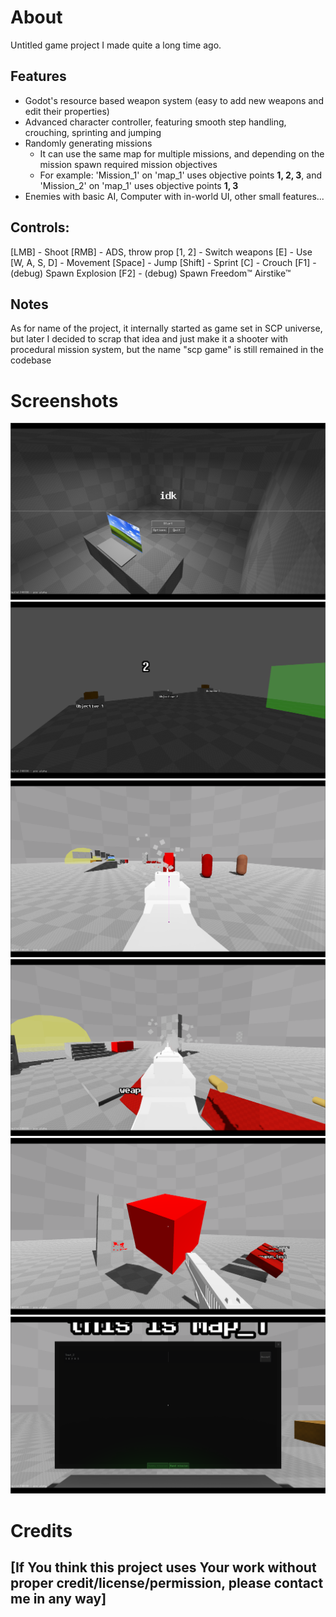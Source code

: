 # About

Untitled game project I made quite a long time ago.

## Features
+ Godot's resource based weapon system (easy to add new weapons and edit their properties)
+ Advanced character controller, featuring smooth step handling, crouching, sprinting and jumping
+ Randomly generating missions
  + It can use the same map for multiple missions, and depending on the mission spawn required mission objectives
  + For example: 'Mission_1' on 'map_1' uses objective points **1, 2, 3**, and 'Mission_2' on 'map_1' uses objective points **1, 3**
+ Enemies with basic AI, Computer with in-world UI, other small features...

## Controls:
[LMB] - Shoot
[RMB] - ADS, throw prop
[1, 2] - Switch weapons
[E] - Use
[W, A, S, D] - Movement
[Space] - Jump
[Shift] - Sprint
[C] - Crouch
[F1] - (debug) Spawn Explosion
[F2] - (debug) Spawn Freedom™ Airstike™

## Notes

As for name of the project, it internally started as game set in SCP universe, but later I decided to scrap that idea and just make it a shooter with procedural mission system, but the name "scp game" is still remained in the codebase

# Screenshots
![Alt text](/.readme/1.png?raw=true "1")
![Alt text](/.readme/2.png?raw=true "2")
![Alt text](/.readme/4.png?raw=true "3")
![Alt text](/.readme/5.png?raw=true "4")
![Alt text](/.readme/7.png?raw=true "5")
![Alt text](/.readme/9.png?raw=true "6")


# Credits
## [**If You think this project uses Your work without proper credit/license/permission, please contact me in any way**]
